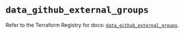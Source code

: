 # `data_github_external_groups`

Refer to the Terraform Registry for docs: [`data_github_external_groups`](https://registry.terraform.io/providers/integrations/github/6.2.2/docs/data-sources/external_groups).
